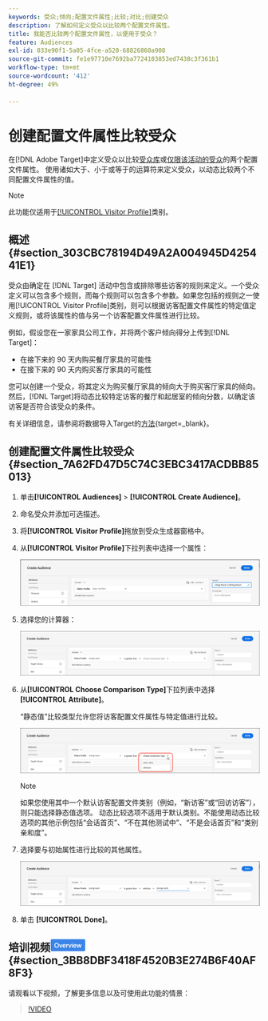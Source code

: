 ```yaml
---
keywords: 受众;倾向;配置文件属性;比较;对比;创建受众
description: 了解如何定义受众以比较两个配置文件属性。
title: 我能否比较两个配置文件属性，以便用于受众？
feature: Audiences
exl-id: 033e90f1-5a05-4fce-a520-68826860a908
source-git-commit: fe1e97710e7692ba7724103853ed7438c3f361b1
workflow-type: tm+mt
source-wordcount: '412'
ht-degree: 49%

---
```


# 创建配置文件属性比较受众

在[!DNL Adobe Target]中定义受众以比较[受众库](/help/main/c-target/c-audiences/audiences.md)或[仅限该活动的受众](/help/main/c-target/creating-activity-only-audience.md)的两个配置文件属性。 使用诸如大于、小于或等于的运算符来定义受众，以动态比较两个不同配置文件属性的值。

>[!NOTE]
>
>此功能仅适用于[[!UICONTROL Visitor Profile]](/help/main/c-target/c-audiences/c-target-rules/visitor-profile.md#concept_E972690B9A4C4372A34229FA37EDA38E)类别。

## 概述 {#section_303CBC78194D49A2A004945D425441E1}

受众由确定在 [!DNL Target] 活动中包含或排除哪些访客的规则来定义。一个受众定义可以包含多个规则，而每个规则可以包含多个参数。如果您包括的规则之一使用[!UICONTROL Visitor Profile]类别，则可以根据访客配置文件属性的特定值定义规则，或将该属性的值与另一个访客配置文件属性进行比较。

例如，假设您在一家家具公司工作，并将两个客户倾向得分上传到[!DNL Target]：

* 在接下来的 90 天内购买餐厅家具的可能性
* 在接下来的 90 天内购买客厅家具的可能性

您可以创建一个受众，将其定义为购买餐厅家具的倾向大于购买客厅家具的倾向。然后，[!DNL Target]将动态比较特定访客的餐厅和起居室的倾向分数，以确定该访客是否符合该受众的条件。

有关详细信息，请参阅将数据导入Target的[方法](https://experienceleague.adobe.com/docs/target-dev/developer/implementation/methods/methods-to-get-data-into-target.html?lang=zh-Hans){target=_blank}。

## 创建配置文件属性比较受众 {#section_7A62FD47D5C74C3EBC3417ACDBB85013}

1. 单击&#x200B;**[!UICONTROL Audiences]** > **[!UICONTROL Create Audience]**。
1. 命名受众并添加可选描述。
1. 将&#x200B;**[!UICONTROL Visitor Profile]**&#x200B;拖放到受众生成器窗格中。
1. 从&#x200B;**[!UICONTROL Visitor Profile]**&#x200B;下拉列表中选择一个属性：

   ![倾向得分 1](assets/propensity_score_1.png)

1. 选择您的计算器：

   ![倾向得分 2](assets/propensity_score_2.png)

1. 从&#x200B;**[!UICONTROL Choose Comparison Type]**&#x200B;下拉列表中选择&#x200B;**[!UICONTROL Attribute]**。

   “静态值”比较类型允许您将访客配置文件属性与特定值进行比较。

   ![倾向得分 3](assets/propensity_score_3.png)

   >[!NOTE]
   >
   >如果您使用其中一个默认访客配置文件类别（例如，“新访客”或“回访访客”），则只能选择静态值选项。 动态比较选项不适用于默认类别。不能使用动态比较选项的其他示例包括“会话首页”、“不在其他测试中”、“不是会话首页”和“类别亲和度”。

1. 选择要与初始属性进行比较的其他属性。

   ![propensity_score_4图像](assets/propensity_score_4.png)

1. 单击 **[!UICONTROL Done]**。

## 培训视频![概述徽章](/help/main/assets/overview.png) {#section_3BB8DBF3418F4520B3E274B6F40AF8F3}

请观看以下视频，了解更多信息以及可使用此功能的情景：

>[!VIDEO](https://video.tv.adobe.com/v/23218/)
